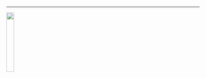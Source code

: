 ____

<img width="20%" src="https://cdn.discordapp.com/attachments/1016870908578758707/1186633840878440488/Screenshot_20231219-203838.jpg?ex=6593f5e2&is=658180e2&hm=50ae1999cd51b17afac7bcd77a3343c8b1727d42bdb10864d3781d00f6f89605"/>
